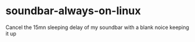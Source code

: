 # soundbar-always-on-linux
Cancel the 15mn sleeping delay of my soundbar with a blank noice keeping it up
